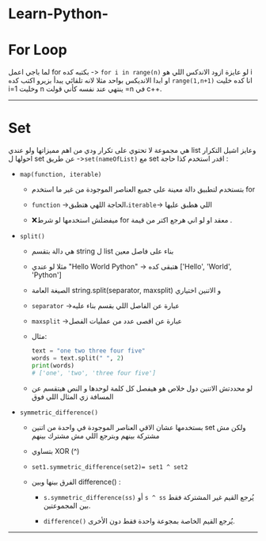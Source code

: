 # Learn-Python-



# For Loop

لما باجي اعمل for بكتبه كده -> `for i in range(n)` لو عايزة ازود الاندكس اللي هو i او ابدا الانديكس بواحد مثلا لانه تلقائي يبدأ بزيرو اكتب كده `range(1,n+1)` انا كده خليت i=1 وخليت n ينتهي عند نفسه كأني قولت =n في c++.

---

# Set

هي مجموعة لا تحتوي على تكرار ودي من اهم مميزاتها ولو عندي list وعايز اشيل التكرار احولها ل set عن طريق ->`set(nameOfList)` مع set اقدر استخدم كذا حاجة :

- `map(function, iterable)`
    
    - بتستخدم لتطبيق دالة معينة على جميع العناصر الموجودة من غير ما استخدم for
        
    - `function` ->الحاجة اللهي هتطبق،`iterable`-> اللي هطبق عليها
        
    - ❌ميفضلش استخدمها لو شرط for معقد او لو اني هرجع اكتر من قيمة .
        
- `split()`
    
    - هي دالة بتقسم string ل list بناء على فاصل معين
        
    - مثلا لو عندي "Hello World Python" -> هتبقى كده ['Hello', 'World', 'Python']
        
    - الصيغة العامة string.split(separator, maxsplit) و الاتنين اختياري
        
    - `separator` ->عبارة عن الفاصل اللي بقسم بناء عليه
        
    - `maxsplit` ->عبارة عن اقصى عدد من عمليات الفصل
        
    - مثال:
        
        
        
        ```python
        text = "one two three four five"
        words = text.split(" ", 2)
        print(words)
        # ['one', 'two', 'three four five']
        ```
        
    - لو محددتش الاتنين دول خلاص هو هيفصل كل كلمة لوحدها و النص هيتقسم عن المسافة زي المثال اللي فوق
        
- `symmetric_difference()`
    
    - بستخدمها عشان الاقي العناصر الموجودة في واحدة من اتنين set ولكن مش مشتركة بينهم وبترجع اللي مش مشترك بينهم
        
    - بتساوي XOR (^)
        
    - `set1.symmetric_difference(set2)= set1 ^ set2`
        
    - الفرق بينها وبين difference() :
        
        - `s.symmetric_difference(ss)` أو `s ^ ss` يُرجع القيم غير المشتركة فقط بين المجموعتين.
            
        - `difference()` يُرجع القيم الخاصة بمجوعة واحدة فقط دون الأخرى.
            

---
